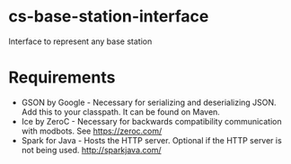 # cs-base-station-interface
Interface to represent any base station

# Requirements
* GSON by Google - Necessary for serializing and deserializing JSON. Add this to your classpath. It can be found on Maven.
* Ice by ZeroC - Necessary for backwards compatibility communication with modbots. See https://zeroc.com/
* Spark for Java - Hosts the HTTP server. Optional if the HTTP server is not being used. http://sparkjava.com/
